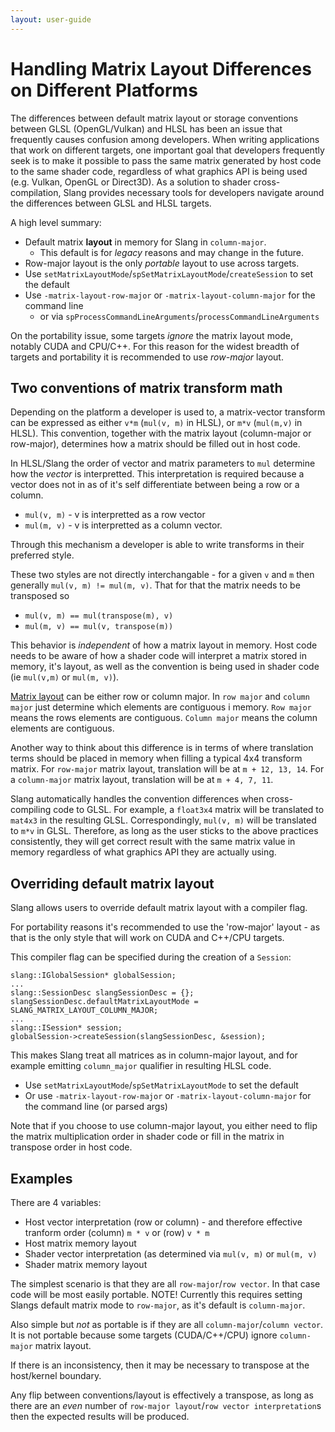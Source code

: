 ```yaml
---
layout: user-guide
---
```


Handling Matrix Layout Differences on Different Platforms
============================

The differences between default matrix layout or storage conventions between GLSL (OpenGL/Vulkan) and HLSL has been an issue that frequently causes confusion among developers. When writing applications that work on different targets, one important goal that developers frequently seek is to make it possible to pass the same matrix generated by host code to the same shader code, regardless of what graphics API is being used (e.g. Vulkan, OpenGL or Direct3D). As a solution to shader cross-compilation, Slang provides necessary tools for developers navigate around the differences between GLSL and HLSL targets.

A high level summary:

* Default matrix **layout** in memory for Slang in `column-major`. 
  * This default is for *legacy* reasons and may change in the future.
* Row-major layout is the only *portable* layout to use across targets. 
* Use `setMatrixLayoutMode`/`spSetMatrixLayoutMode`/`createSession` to set the default  
* Use `-matrix-layout-row-major` or `-matrix-layout-column-major` for the command line 
  * or via `spProcessCommandLineArguments`/`processCommandLineArguments`

On the portability issue, some targets *ignore* the matrix layout mode, notably CUDA and CPU/C++. For this reason for the widest breadth of targets and portability it is recommended to use *row-major* layout.

Two conventions of matrix transform math
-------------------------
Depending on the platform a developer is used to, a matrix-vector transform can be expressed as either `v*m` (`mul(v, m)` in HLSL), or `m*v` (`mul(m,v)` in HLSL). This convention, together with the matrix layout (column-major or row-major), determines how a matrix should be filled out in host code. 

In HLSL/Slang the order of vector and matrix parameters to `mul` determine how the *vector* is interpretted. This interpretation is required because a vector does not in as of it's self differentiate between being a row or a column. 

* `mul(v, m)` - v is interpretted as a row vector 
* `mul(m, v)` - v is interpretted as a column vector. 

Through this mechanism a developer is able to write transforms in their preferred style. 

These two styles are not directly interchangable - for a given `v` and `m` then generally `mul(v, m) != mul(m, v)`. That for that the matrix needs to be transposed so 

* `mul(v, m) == mul(transpose(m), v)`
* `mul(m, v) == mul(v, transpose(m))`

This behavior is *independent* of how a matrix layout in memory. Host code needs to be aware of how a shader code will interpret a matrix stored in memory, it's layout, as well as the convention is being used in shader code (ie `mul(v,m)` or `mul(m, v)`).

[Matrix layout](https://en.wikipedia.org/wiki/Row-_and_column-major_order) can be either row or column major. In `row major` and `column major` just determine which elements are contiguous i memory. `Row major` means the rows elements are contiguous. `Column major` means the column elements are contiguous.

Another way to think about this difference is in terms of where translation terms should be placed in memory when filling a typical 4x4 transform matrix. For `row-major` matrix layout, translation will be at `m + 12, 13, 14`. For a `column-major` matrix layout, translation will be at `m + 4, 7, 11`.

Slang automatically handles the convention differences when cross-compiling code to GLSL. For example, a `float3x4` matrix will be translated to `mat4x3` in the resulting GLSL. Correspondingly, `mul(v, m)` will be translated to `m*v` in GLSL. Therefore, as long as the user sticks to the above practices consistently, they will get correct result with the same matrix value in memory regardless of what graphics API they are actually using.

Overriding default matrix layout
--------------------------

Slang allows users to override default matrix layout with a compiler flag. 

For portability reasons it's recommended to use the 'row-major' layout - as that is the only style that will work on CUDA and C++/CPU targets. 

This compiler flag can be specified during the creation of a `Session`:
```
slang::IGlobalSession* globalSession;
...
slang::SessionDesc slangSessionDesc = {};
slangSessionDesc.defaultMatrixLayoutMode = SLANG_MATRIX_LAYOUT_COLUMN_MAJOR;
...
slang::ISession* session;
globalSession->createSession(slangSessionDesc, &session);
```

This makes Slang treat all matrices as in column-major layout, and for example emitting `column_major` qualifier in resulting HLSL code.

* Use `setMatrixLayoutMode`/`spSetMatrixLayoutMode` to set the default  
* Or use `-matrix-layout-row-major` or `-matrix-layout-column-major` for the command line (or parsed args)

Note that if you choose to use column-major layout, you either need to flip the matrix multiplication order in shader code or fill in the matrix in transpose order in host code.

Examples
--------

There are 4 variables:

* Host vector interpretation (row or column) - and therefore effective tranform order (column) `m * v` or (row) `v * m`
* Host matrix memory layout
* Shader vector interpretation (as determined via `mul(v, m)` or `mul(m, v)`
* Shader matrix memory layout 

The simplest scenario is that they are all `row-major`/`row vector`. In that case code will be most easily portable. NOTE! Currently this requires setting Slangs default matrix mode to `row-major`, as it's default is `column-major`. 

Also simple but *not* as portable is if they are all `column-major`/`column vector`. It is not portable because some targets (CUDA/C++/CPU) ignore `column-major` matrix layout.

If there is an inconsistency, then it may be necessary to transpose at the host/kernel boundary.

Any flip between conventions/layout is effectively a transpose, as long as there are an *even* number of `row-major layout`/`row vector interpretation`s then the expected results will be produced.  
